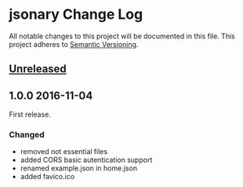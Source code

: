# jsonary Change Log
All notable changes to this project will be documented in this file.
This project adheres to [Semantic Versioning](http://semver.org/).

## [Unreleased]

## 1.0.0 2016-11-04

First release. 

### Changed

- removed not essential files
- added CORS basic autentication support
- renamed example.json in home.json
- added favico.ico

[Unreleased]: https://github.com/e-artspace/pimple-env-provider/compare/1.0.0...HEAD
